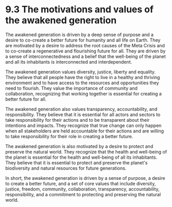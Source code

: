 # 9.3 The motivations and values of the awakened generation

The awakened generation is driven by a deep sense of purpose and a desire to co-create a better future for humanity and all life on Earth. They are motivated by a desire to address the root causes of the Meta Crisis and to co-create a regenerative and flourishing future for all. They are driven by a sense of interconnectedness and a belief that the well-being of the planet and all its inhabitants is interconnected and interdependent.

The awakened generation values diversity, justice, liberty and equality. They believe that all people have the right to live in a healthy and thriving environment and to have access to the resources and opportunities they need to flourish. They value the importance of community and collaboration, recognizing that working together is essential for creating a better future for all.

The awakened generation also values transparency, accountability, and responsibility. They believe that it is essential for all actors and sectors to take responsibility for their actions and to be transparent about their intentions and impacts. They recognize that true change can only happen when all stakeholders are held accountable for their actions and are willing to take responsibility for their role in creating a better future.

The awakened generation is also motivated by a desire to protect and preserve the natural world. They recognize that the health and well-being of the planet is essential for the health and well-being of all its inhabitants. They believe that it is essential to protect and preserve the planet's biodiversity and natural resources for future generations.

In short, the awakened generation is driven by a sense of purpose, a desire to create a better future, and a set of core values that include diversity, justice, freedom, community, collaboration, transparency, accountability, responsibility, and a commitment to protecting and preserving the natural world.